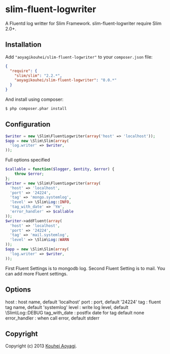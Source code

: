 slim-fluent-logwriter
=====================

A Fluentd log writter for Slim Framework. slim-fluent-logwriter require Slim 2.0+.

Installation
------------

Add `"aoyagikouhei/slim-fluent-logwriter"` to your `composer.json` file:

``` json
{
  "require": {
    "slim/slim": "2.2.*",
    "aoyagikouhei/slim-fluent-logwriter": "0.0.*"
  }
}
```

And install using composer:

``` bash
$ php composer.phar install
```

Configuration
-------------

``` php
$writer = new \Slim\FluentLogwriter(array('host' => 'localhost'));
$app = new \Slim\Slim(array(
  'log.writer' => $writer,
));
```

Full options specified

``` php
$callable = function($logger, $entity, $error) {
    throw $error;
};
$writer = new \Slim\FluentLogwriter(array(
  'host' => 'localhost',
  'port' => '24224',
  'tag' => 'mongo.systemlog',
  'level' => \Slim\Log::INFO,
  'tag_with_date' => 'Ym',
  'error_handler' => $callable
));
$writer->addFluent(array(
  'host' => 'localhost',
  'port' => '24224',
  'tag' => 'mail.systemlog',
  'level' => \Slim\Log::WARN
));
$app = new \Slim\Slim(array(
  'log.writer' => $writer,
));
```

First Fluent Settings is to mongodb log.
Second Fluent Setting is to mail.
You can add more Fluent settings.

Options
-------
host : host name, default 'localhost'
port : port, default '24224'
tag : fluent tag name, default 'systemlog'
level : write log level, default \Slim\Log::DEBUG
tag_with_date : postfix date for tag default none
error_handler : when call error, default stderr


Copyright
---------

Copyright (c) 2013 [Kouhei Aoyagi](http://aoyagikouhei.blog8.fc2.com/).